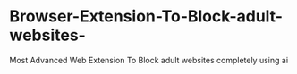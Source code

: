 # Browser-Extension-To-Block-adult-websites-
Most Advanced Web Extension To Block adult websites completely using ai 
